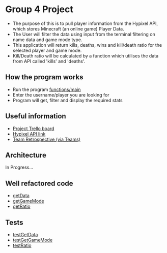 # Group 4 Project

- The purpose of this is to pull player information from the Hypixel API, which stores Minecraft (an online game) Player Data.
- The User will filter the data using input from the terminal filtering on name data and game mode type.
- This application will return kills, deaths, wins and kill/death ratio for the selected player and game mode.
- Kill/Death ratio will be calculated by a function which utilises the data from API called 'kills' and 'deaths'.

## How the program works

- Run the program [functions/main](functions/main.py)
- Enter the username/player you are looking for
- Program will get, filter and display the required stats

## Useful information

- [Project Trello board](https://trello.com/b/N6nXzian/tsi-team-4)
- [Hypixel API link](https://api.hypixel.net/player?key=c1e412b1-5131-49f9-b7a2-bdfda4371684&name=Jif)
- [Team Retrospective (via Teams)](https://teams.microsoft.com/l/file/49ABE7D5-C95D-465B-B8ED-63E200225C80?tenantId=6e725c29-763a-4f50-81f2-2e254f0133c8&fileType=xlsx&objectUrl=https%3A%2F%2Fgla.sharepoint.com%2Fsites%2Fmsteams_19d476-GroupFour%2FShared%20Documents%2FGroup%20Four%2FGroup4_Retrospective.xlsx&baseUrl=https%3A%2F%2Fgla.sharepoint.com%2Fsites%2Fmsteams_19d476-GroupFour&serviceName=teams&threadId=19:6645007512514573bea2e0363765e6e2@thread.tacv2&groupId=a4a306c3-e31e-48f6-9eb9-f1ee4d95eb4b)

## Architecture

In Progress...

## Well refactored code

- [getData](functions/getData.py)
- [getGameMode](functions/getGameMode.py)
- [getRatio](functions/getRatio.py)

## Tests

- [testGetData](tests/test_get_data.py)
- [testGetGameMode](tests/test_get_game_mode.py)
- [testRatio](test/test_ratio.py)
